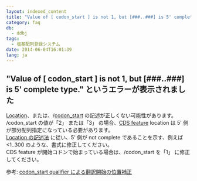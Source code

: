 ```yaml
---
layout: indexed_content
title: "Value of [ codon_start ] is not 1, but [###..###] is 5' complete type." というエラーが表示されました
category: faq
db:
  - ddbj
tags: 
  - 塩基配列登録システム
date: 2014-06-04T16:01:39
lang: ja
---
```


## "Value of [ codon_start ] is not 1, but [###..###] is 5' complete type." というエラーが表示されました

<p><a href="/ddbj/location.html">Location</a>、または、/<a href="/ddbj/qualifiers.html#codon_start">codon_start</a> の記述が正しくない可能性があります。<br>/codon_start の値が「2」 または「3」 の場合、<a href="/ddbj/cds.html">CDS feature</a> location は 5' 側が部分配列指定になっている必要があります。<br>
  <!-- Nucleotide Sequence Submission System --><a href="/ddbj/location.html">Location の記述法</a> に従い、5' 側が not complete であることを示す、例えば &lt;1..300 のような、書式に修正してください。<br>CDS feature が開始コドンで始まっている場合は、/codon_start を「1」 に修正してください。</p>
<p>参考: <a href="/ddbj/cds.html#frame">codon_start qualifier による翻訳開始の位置補正</a></p>
